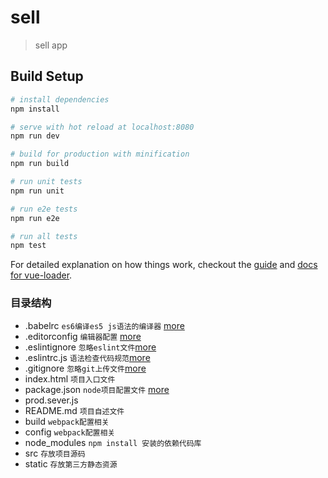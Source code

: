 # sell

> sell app

## Build Setup

``` bash
# install dependencies
npm install

# serve with hot reload at localhost:8080
npm run dev

# build for production with minification
npm run build

# run unit tests
npm run unit

# run e2e tests
npm run e2e

# run all tests
npm test
```

For detailed explanation on how things work, checkout the [guide](http://vuejs-templates.github.io/webpack/) and [docs for vue-loader](http://vuejs.github.io/vue-loader).


### 目录结构
* .babelrc `es6编译es5 js语法的编译器` [more](https://www.jb51.net/article/135225.htm)
* .editorconfig  `编辑器配置` [more](https://www.cnblogs.com/xiyangbaixue/p/4201490.html)
* .eslintignore  `忽略eslint文件`[more](https://blog.csdn.net/mafan121/article/details/77965252)
* .eslintrc.js `语法检查代码规范`[more](https://blog.csdn.net/weixin_38606332/article/details/80864381)
* .gitignore `忽略git上传文件`[more](https://www.cnblogs.com/kevingrace/p/5690241.html)
* index.html `项目入口文件`
* package.json `node项目配置文件` [more](https://www.cnblogs.com/zzcit/p/5569621.html)
* prod.sever.js 
* README.md `项目自述文件`
* build `webpack配置相关`
* config `webpack配置相关`
* node_modules `npm install 安装的依赖代码库`
* src `存放项目源码`
* static `存放第三方静态资源`
